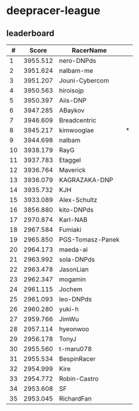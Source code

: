 # deepracer-league

## leaderboard

<!-- leaderboard -->
| # | Score | RacerName |   |
| - | ----- | --------- | - |
| 1 | 3955.512 | nero-DNPds | |
| 2 | 3951.624 | nalbam-me | |
| 3 | 3951.207 | Jouni-Cybercom | |
| 4 | 3950.563 | hiroisojp | |
| 5 | 3950.397 | Aiis-DNP | |
| 6 | 3947.285 | ABaykov | |
| 7 | 3946.609 | Breadcentric | |
| 8 | 3945.217 | kimwooglae | * |
| 9 | 3944.698 | nalbam | |
| 10 | 3938.179 | RayG | |
| 11 | 3937.783 | Etaggel | |
| 12 | 3936.764 | Maverick | |
| 13 | 3936.079 | KAGRAZAKA-DNP | |
| 14 | 3935.732 | KJH | |
| 15 | 3933.089 | Alex-Schultz | |
| 16 | 3856.880 | kito-DNPds | |
| 17 | 2970.874 | Karl-NAB | |
| 18 | 2967.584 | Fumiaki | |
| 19 | 2965.850 | PGS-Tomasz-Panek | |
| 20 | 2964.173 | maeda-ai | |
| 21 | 2963.992 | sola-DNPds | |
| 22 | 2963.478 | JasonLian | |
| 23 | 2962.347 | mogamin | |
| 24 | 2961.115 | Jochem | |
| 25 | 2961.093 | leo-DNPds | |
| 26 | 2960.280 | yuki-h | |
| 27 | 2959.766 | JimWu | |
| 28 | 2957.114 | hyeonwoo | |
| 29 | 2956.178 | TonyJ | |
| 30 | 2955.560 | t-maru078 | |
| 31 | 2955.534 | BespinRacer | |
| 32 | 2954.999 | Kire | |
| 33 | 2954.772 | Robin-Castro | |
| 34 | 2953.608 | SF | |
| 35 | 2953.045 | RichardFan | |
